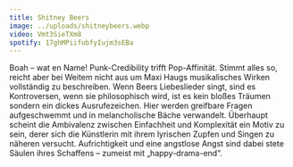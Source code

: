 ```yaml
---
title: Shitney Beers
image: ../uploads/shitneybeers.webp
video: Vmt3SieTXm8
spotify: 17ghMPiifubfyIujm3sEBa
---
```


Boah – wat en Name! Punk-Credibility trifft Pop-Affinität. Stimmt alles so, reicht aber bei Weitem nicht aus um Maxi Haugs musikalisches Wirken vollständig zu beschreiben. Wenn Beers Liebeslieder singt, sind es Kontroversen, wenn sie philosophisch wird, ist es kein bloßes Träumen sondern ein dickes Ausrufezeichen. Hier werden greifbare Fragen aufgeschwemmt und in melancholische Bäche verwandelt. Überhaupt scheint die Ambivalenz zwischen Einfachheit und Komplexität ein Motiv zu sein, derer sich die Künstlerin mit ihrem lyrischen Zupfen und Singen zu näheren versucht. Aufrichtigkeit und eine angstlose Angst sind dabei stete Säulen ihres Schaffens – zumeist mit „happy-drama-end“.
